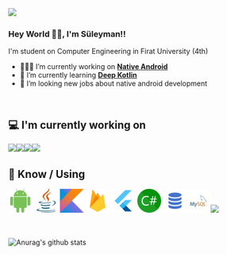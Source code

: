 <img src='https://user-images.githubusercontent.com/25854605/87244476-65080280-c446-11ea-8b2a-958d50b07950.gif' width=800/>

### Hey World 👋🏽, I'm Süleyman!!
I'm student on Computer Engineering in Firat University (4th)
- 👨🏽‍💻 I’m currently working on **[Native Android](https://github.com/android "ANDROID")**
- 🌱 I’m currently learning **[Deep Kotlin](https://kotlinlang.org/ "Deep Kotlin")**
- 👯 I’m looking new jobs about native android development
<br>

## 💻 I'm currently working on

<a href="https://developer.android.com/" target="_blank"><img src="https://www.vectorlogo.zone/logos/android/android-ar21.svg"></a><a href="https://firebase.google.com/" target="_blank"><img src="https://www.vectorlogo.zone/logos/firebase/firebase-ar21.svg"></a><img src="https://www.vectorlogo.zone/logos/java/java-ar21.svg"></code><img src="https://www.vectorlogo.zone/logos/kotlinlang/kotlinlang-ar21.svg">
<br/>

## 🧠 Know / Using
<img src="https://github.com/github/explore/blob/master/topics/android/android.png?raw=true" height="48" /> <img src="https://github.com/github/explore/blob/master/topics/java/java.png?raw=true" height="48" /> <img src="https://github.com/github/explore/blob/master/topics/kotlin/kotlin.png?raw=true" height="48" /> <img src="https://github.com/github/explore/blob/master/topics/firebase/firebase.png?raw=true" height="48" /> <img src="https://github.com/github/explore/blob/master/topics/flutter/flutter.png?raw=true" height="48">   <img src="https://github.com/github/explore/blob/master/topics/csharp/csharp.png?raw=true" height="48" /> <img src="https://github.com/github/explore/blob/master/topics/sql/sql.png?raw=true" height="48" /><img src="https://github.com/github/explore/blob/master/topics/mysql/mysql.png?raw=true" height="48" /><img src="https://upload.wikimedia.org/wikipedia/commons/thumb/c/c2/Adobe_XD_CC_icon.svg/1051px-Adobe_XD_CC_icon.svg.png" height="48" />
<br/>
<br/>
<br/>

![Anurag's github stats](https://github-readme-stats.vercel.app/api?username=iamcodder&show_icons=true)
